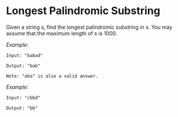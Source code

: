 # Longest Palindromic Substring

Given a string s, find the longest palindromic substring in s. You may assume that the maximum length of s is 1000.

*Example:*
```
Input: "babad"

Output: "bab"

Note: "aba" is also a valid answer.
```

*Example:*

```
Input: "cbbd"

Output: "bb"
```
